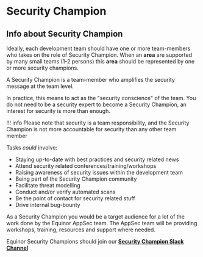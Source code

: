# Security Champion

## Info about Security Champion

Ideally, each development team should have one or more team-members who takes on the role of Security Champion. When an **area** are supported by many small teams (1-2 persons) this **area** should be represented by one or more security champions.

A Security Champion is a team-member who amplifies the security message at the team level.

In practice, this means to act as the "security conscience" of the team.
You do not need to be a security expert to become a Security Champion, an interest for security is more than enough.

!!! info
    Please note that security is a team responsibility, and the Security Champion is not more accountable for security than any other team member

Tasks *could* involve:

- Staying up-to-date with best practices and security related news
- Attend security related conferences/training/workshops
- Raising awareness of security issues within the development team
- Being part of the Security Champion community
- Facilitate threat modelling
- Conduct and/or verify automated scans
- Be the point of contact for security related stuff
- Drive internal bug-bounty

As a Security Champion you would be a target audience for a lot of the work done by the Equinor AppSec team.
The AppSec team will be providing workshops, training, resources and support where needed.

Equinor Security Champions should join our [**Security Champion Slack Channel**](https://equinor.slack.com/archives/C036HGPBJ04)
